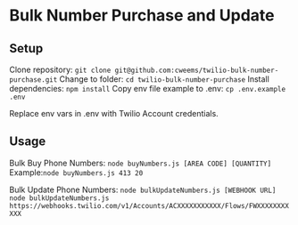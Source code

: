 # Bulk Number Purchase and Update

## Setup

Clone repository: `git clone git@github.com:cweems/twilio-bulk-number-purchase.git`
Change to folder: `cd twilio-bulk-number-purchase`
Install dependencies: `npm install`
Copy env file example to .env: `cp .env.example .env`

Replace env vars in .env with Twilio Account credentials.

## Usage

Bulk Buy Phone Numbers:
`node buyNumbers.js [AREA CODE] [QUANTITY]`
Example:`node buyNumbers.js 413 20`

Bulk Update Phone Numbers:
`node bulkUpdateNumbers.js [WEBHOOK URL]`
`node bulkUpdateNumbers.js https://webhooks.twilio.com/v1/Accounts/ACXXXXXXXXXXX/Flows/FWXXXXXXXXXXX`